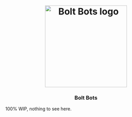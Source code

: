<h1 align="center">
  <img width="256" src="https://github.com/torss/boltbots/blob/master/statics/boltbots-logo.png?raw=true" alt="Bolt Bots logo" />
</h1>

<h3 align="center">Bolt Bots</h3>

100% WIP, nothing to see here.
